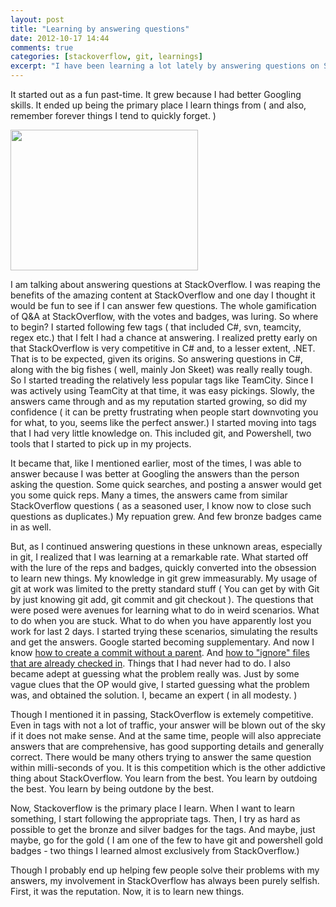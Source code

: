 ```yaml
---
layout: post
title: "Learning by answering questions"
date: 2012-10-17 14:44
comments: true
categories: [stackoverflow, git, learnings]
excerpt: "I have been learning a lot lately by answering questions on Stack Overflow. This post is about my journey of learning by answering questions."
---
```


It started out as a fun past-time. It grew because I had better Googling skills. It ended up being the primary place I learn things from ( and also, remember forever things I tend to quickly forget. )

<img src="{{ site.url }}/images/stackoverflow.png" width="300px" height="225px" />

I am talking about answering questions at StackOverflow. I was reaping the benefits of the amazing content at StackOverflow and one day I thought it would be fun to see if I can answer few questions. The whole gamification of Q&A  at StackOverflow, with the votes and badges, was luring. So where to begin? I started following few tags ( that included C#, svn, teamcity, regex etc.) that I felt I had a chance at answering. I realized pretty early on that StackOverflow is very competitive in C# and, to a lesser extent, .NET. That is to be expected, given its origins. So answering questions in C#, along with the big fishes ( well, mainly Jon Skeet) was really really tough. So I started treading the relatively less popular tags like TeamCity. Since I was actively using TeamCity at that time, it was easy pickings. Slowly, the answers came through and as my reputation started growing, so did my confidence ( it can be pretty frustrating when people start downvoting you for what, to you, seems like the perfect answer.) I started moving into tags that I had very little knowledge on. This included git, and Powershell, two tools that I started to pick up in my projects.

It became that, like I mentioned earlier, most of the times, I was able to answer because I was better at Googling the answers than the person asking the question. Some quick searches, and posting a answer would get you some quick reps. Many a times, the answers came from similar StackOverflow questions ( as a seasoned user, I know now to close such questions as duplicates.) My repuation grew. And few bronze badges came in as well.

But, as I continued answering questions in these unknown areas, especially in git, I realized that I was learning at a remarkable rate. What started off with the lure of the reps and badges, quickly converted into the obsession to learn new things. My knowledge in git grew immeasurably. My usage of git at work was limited to the pretty standard stuff ( You can get by with Git by just knowing git add, git commit and git checkout ). The questions that were posed were avenues for learning what to do in weird scenarios. What to do when you are stuck. What to do when you have apparently lost you work for last 2 days. I started trying these scenarios, simulating the results and get the answers. Google started becoming supplementary. And now I know [how to create a commit without a parent](http://stackoverflow.com/questions/5689960/how-do-i-create-a-commit-without-a-parent-in-git/5690048#5690048). And [how to "ignore" files that are already checked in](http://stackoverflow.com/questions/7894541/ignore-changes-to-a-file-in-git-without-removing-it-from-the-repo/7895061#7895061). Things that I had never had to do. I also became adept at guessing what the problem really was. Just by some vague clues that the OP would give, I started guessing what the problem was, and obtained the solution. I, became an expert ( in all modesty. )

Though I mentioned it in passing, StackOverflow is extemely competitive. Even in tags with not a lot of traffic, your answer will be blown out of the sky if it does not make sense. And at the same time, people will also appreciate answers that are comprehensive, has good supporting details and generally correct. There would be many others trying to answer the same question within milli-seconds of you. It is this competition which is the other addictive thing about StackOverflow. You learn from the best. You learn by outdoing the best. You learn by being outdone by the best.

Now, Stackoverflow is the primary place I learn. When I want to learn something, I start following the appropriate tags. Then, I try as hard as possible to get the bronze and silver badges for the tags. And maybe, just maybe, go for the gold ( I am one of the few to have git and powershell gold badges - two things I learned almost exclusively from StackOverflow.)

Though I probably end up helping few people solve their problems with my answers, my involvement in StackOverflow has always been purely selfish. First, it was the reputation. Now, it is to learn new things.
